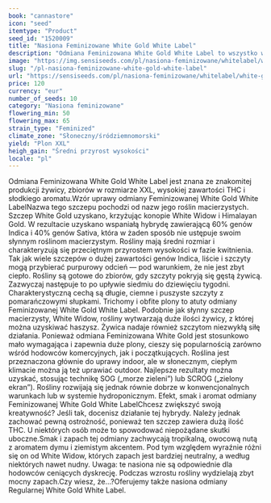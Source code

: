 ```yaml
---
book: "cannastore"
icon: "seed"
itemtype: "Product"
seed_id: "1520009"
title: "Nasiona Feminizowane White Gold White Label"
description: "Odmiana Feminizowana White Gold White Label to wszystko w jednym: świetna produkcja żywicy, obfite zbiory, dużo THC i cudowny, owocowy aromat."
image: "https://img.sensiseeds.com/pl/nasiona-feminizowane/whitelabel/white-gold-zenskie-image.png"
slug: "/pl-nasiona-feminizowane-white-gold-white-label"
url: "https://sensiseeds.com/pl/nasiona-feminizowane/whitelabel/white-gold-zenskie?a_aid=cannastore"
price: 120
currency: "eur"
number_of_seeds: 10
category: "Nasiona feminizowane"
flowering_min: 50
flowering_max: 65
strain_type: "Feminized"
climate_zone: "Słoneczny/śródziemnomorski"
yield: "Plon XXL"
heigh_gain: "Średni przyrost wysokości"
locale: "pl"
---
```

Odmiana Feminizowana White Gold White Label jest znana ze znakomitej produkcji żywicy, zbiorów w rozmiarze XXL, wysokiej zawartości THC i słodkiego aromatu.Wzór uprawy odmiany Feminizowanej White Gold White LabelNazwa tego szczepu pochodzi od nazw jego roślin macierzystych. Szczep White Gold uzyskano, krzyżując konopie White Widow i Himalayan Gold. W rezultacie uzyskano wspaniałą hybrydę zawierającą 60% genów Indica i 40% genów Sativa, która w żaden sposób nie ustępuje swoim słynnym roślinom macierzystym. Rośliny mają średni rozmiar i charakteryzują się przeciętnym przyrostem wysokości w fazie kwitnienia. Tak jak wiele szczepów o dużej zawartości genów Indica, liście i szczyty mogą przybierać purpurowy odcień — pod warunkiem, że nie jest zbyt ciepło. Rośliny są gotowe do zbiorów, gdy szczyty pokryją się gęstą żywicą. Zazwyczaj następuje to po upływie siedmiu do dziewięciu tygodni. Charakterystyczną cechą są długie, ciemne i puszyste szczyty z pomarańczowymi słupkami. Trichomy i obfite plony to atuty odmiany Feminizowanej White Gold White Label. Podobnie jak słynny szczep macierzysty, White Widow, rośliny wytwarzają duże ilości żywicy, z której można uzyskiwać haszysz. Żywica nadaje również szczytom niezwykłą siłę działania. Ponieważ odmiana Feminizowana White Gold jest stosunkowo mało wymagająca i zapewnia duże plony, cieszy się popularnością zarówno wśród hodowców komercyjnych, jak i początkujących. Roślina jest przeznaczona głównie do uprawy indoor, ale w słonecznym, ciepłym klimacie można ją też uprawiać outdoor. Najlepsze rezultaty można uzyskać, stosując technikę SOG („morze zieleni”) lub SCROG („zielony ekran”). Rośliny rozwijają się jednak równie dobrze w konwencjonalnych warunkach lub w systemie hydroponicznym. Efekt, smak i aromat odmiany Feminizowanej White Gold White LabelChcesz zwiększyć swoją kreatywność? Jeśli tak, docenisz działanie tej hybrydy. Należy jednak zachować pewną ostrożność, ponieważ ten szczep zawiera dużą ilość THC. U niektórych osób może to spowodować niepożądane skutki uboczne.Smak i zapach tej odmiany zachwycają tropikalną, owocową nutą z aromatem dymu i ziemistym akcentem. Pod tym względem wyraźnie różni się on od White Widow, których zapach jest bardziej neutralny, a według niektórych nawet nudny. Uwaga: te nasiona nie są odpowiednie dla hodowców ceniących dyskrecję. Podczas wzrostu rośliny wydzielają zbyt mocny zapach.Czy wiesz, że…?Oferujemy także nasiona odmiany Regularnej White Gold White Label.
